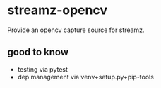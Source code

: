 # streamz-opencv

Provide an opencv capture source for streamz.

## good to know
* testing via pytest
* dep management via venv+setup.py+pip-tools
